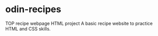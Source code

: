 # odin-recipes
TOP recipe webpage HTML project
A basic recipe website to practice HTML and CSS skills.